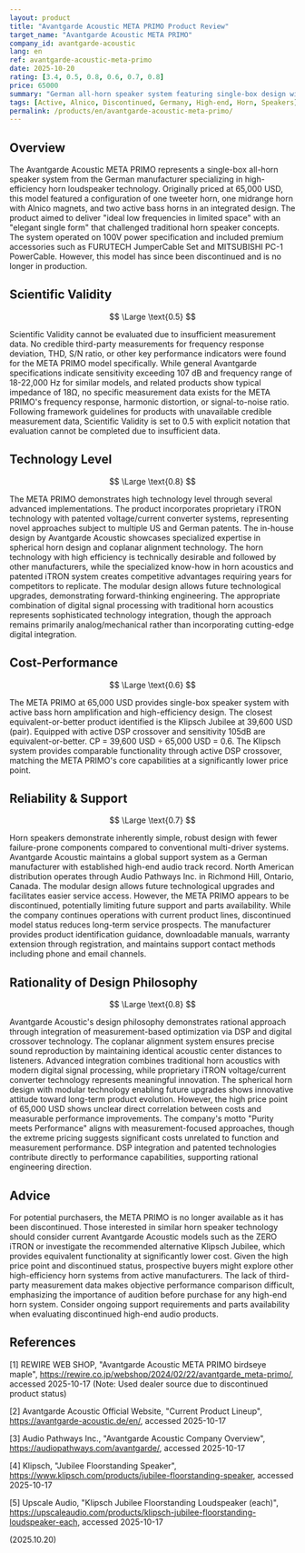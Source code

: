 ```yaml
---
layout: product
title: "Avantgarde Acoustic META PRIMO Product Review"
target_name: "Avantgarde Acoustic META PRIMO"
company_id: avantgarde-acoustic
lang: en
ref: avantgarde-acoustic-meta-primo
date: 2025-10-20
rating: [3.4, 0.5, 0.8, 0.6, 0.7, 0.8]
price: 65000
summary: "German all-horn speaker system featuring single-box design with active bass horns and Alnico midrange drivers, now discontinued"
tags: [Active, Alnico, Discontinued, Germany, High-end, Horn, Speakers]
permalink: /products/en/avantgarde-acoustic-meta-primo/
---
```

## Overview

The Avantgarde Acoustic META PRIMO represents a single-box all-horn speaker system from the German manufacturer specializing in high-efficiency horn loudspeaker technology. Originally priced at 65,000 USD, this model featured a configuration of one tweeter horn, one midrange horn with Alnico magnets, and two active bass horns in an integrated design. The product aimed to deliver "ideal low frequencies in limited space" with an "elegant single form" that challenged traditional horn speaker concepts. The system operated on 100V power specification and included premium accessories such as FURUTECH JumperCable Set and MITSUBISHI PC-1 PowerCable. However, this model has since been discontinued and is no longer in production.

## Scientific Validity

$$ \Large \text{0.5} $$

Scientific Validity cannot be evaluated due to insufficient measurement data. No credible third-party measurements for frequency response deviation, THD, S/N ratio, or other key performance indicators were found for the META PRIMO model specifically. While general Avantgarde specifications indicate sensitivity exceeding 107 dB and frequency range of 18-22,000 Hz for similar models, and related products show typical impedance of 18Ω, no specific measurement data exists for the META PRIMO's frequency response, harmonic distortion, or signal-to-noise ratio. Following framework guidelines for products with unavailable credible measurement data, Scientific Validity is set to 0.5 with explicit notation that evaluation cannot be completed due to insufficient data.

## Technology Level

$$ \Large \text{0.8} $$

The META PRIMO demonstrates high technology level through several advanced implementations. The product incorporates proprietary iTRON technology with patented voltage/current converter systems, representing novel approaches subject to multiple US and German patents. The in-house design by Avantgarde Acoustic showcases specialized expertise in spherical horn design and coplanar alignment technology. The horn technology with high efficiency is technically desirable and followed by other manufacturers, while the specialized know-how in horn acoustics and patented iTRON system creates competitive advantages requiring years for competitors to replicate. The modular design allows future technological upgrades, demonstrating forward-thinking engineering. The appropriate combination of digital signal processing with traditional horn acoustics represents sophisticated technology integration, though the approach remains primarily analog/mechanical rather than incorporating cutting-edge digital integration.

## Cost-Performance

$$ \Large \text{0.6} $$

The META PRIMO at 65,000 USD provides single-box speaker system with active bass horn amplification and high-efficiency design. The closest equivalent-or-better product identified is the Klipsch Jubilee at 39,600 USD (pair). Equipped with active DSP crossover and sensitivity 105dB are equivalent-or-better. CP = 39,600 USD ÷ 65,000 USD = 0.6. The Klipsch system provides comparable functionality through active DSP crossover, matching the META PRIMO's core capabilities at a significantly lower price point.

## Reliability & Support

$$ \Large \text{0.7} $$

Horn speakers demonstrate inherently simple, robust design with fewer failure-prone components compared to conventional multi-driver systems. Avantgarde Acoustic maintains a global support system as a German manufacturer with established high-end audio track record. North American distribution operates through Audio Pathways Inc. in Richmond Hill, Ontario, Canada. The modular design allows future technological upgrades and facilitates easier service access. However, the META PRIMO appears to be discontinued, potentially limiting future support and parts availability. While the company continues operations with current product lines, discontinued model status reduces long-term service prospects. The manufacturer provides product identification guidance, downloadable manuals, warranty extension through registration, and maintains support contact methods including phone and email channels.

## Rationality of Design Philosophy

$$ \Large \text{0.8} $$

Avantgarde Acoustic's design philosophy demonstrates rational approach through integration of measurement-based optimization via DSP and digital crossover technology. The coplanar alignment system ensures precise sound reproduction by maintaining identical acoustic center distances to listeners. Advanced integration combines traditional horn acoustics with modern digital signal processing, while proprietary iTRON voltage/current converter technology represents meaningful innovation. The spherical horn design with modular technology enabling future upgrades shows innovative attitude toward long-term product evolution. However, the high price point of 65,000 USD shows unclear direct correlation between costs and measurable performance improvements. The company's motto "Purity meets Performance" aligns with measurement-focused approaches, though the extreme pricing suggests significant costs unrelated to function and measurement performance. DSP integration and patented technologies contribute directly to performance capabilities, supporting rational engineering direction.

## Advice

For potential purchasers, the META PRIMO is no longer available as it has been discontinued. Those interested in similar horn speaker technology should consider current Avantgarde Acoustic models such as the ZERO iTRON or investigate the recommended alternative Klipsch Jubilee, which provides equivalent functionality at significantly lower cost. Given the high price point and discontinued status, prospective buyers might explore other high-efficiency horn systems from active manufacturers. The lack of third-party measurement data makes objective performance comparison difficult, emphasizing the importance of audition before purchase for any high-end horn system. Consider ongoing support requirements and parts availability when evaluating discontinued high-end audio products.

## References

[1] REWIRE WEB SHOP, "Avantgarde Acoustic META PRIMO birdseye maple", https://rewire.co.jp/webshop/2024/02/22/avantgarde_meta-primo/, accessed 2025-10-17 (Note: Used dealer source due to discontinued product status)

[2] Avantgarde Acoustic Official Website, "Current Product Lineup", https://avantgarde-acoustic.de/en/, accessed 2025-10-17

[3] Audio Pathways Inc., "Avantgarde Acoustic Company Overview", https://audiopathways.com/avantgarde/, accessed 2025-10-17

[4] Klipsch, "Jubilee Floorstanding Speaker", https://www.klipsch.com/products/jubilee-floorstanding-speaker, accessed 2025-10-17

[5] Upscale Audio, "Klipsch Jubilee Floorstanding Loudspeaker (each)", https://upscaleaudio.com/products/klipsch-jubilee-floorstanding-loudspeaker-each, accessed 2025-10-17

(2025.10.20)